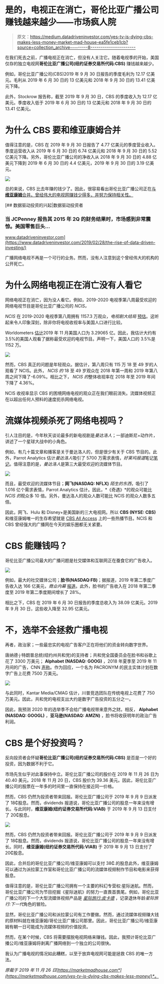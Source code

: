 # 是的，电视正在消亡，哥伦比亚广播公司赚钱越来越少——市场疯人院

> 原文：<https://medium.datadriveninvestor.com/yes-tv-is-dying-cbs-makes-less-money-market-mad-house-ea5fe1ceb1cb?source=collection_archive---------8----------------------->

在我们死去之前，广播电视正在消亡，但没有人关注它。随着电视季的开始，美国仅存的独立电视网**哥伦比亚广播公司(纽约证券交易所代码:CBS)** 赚钱越来越少。

例如，哥伦比亚广播公司(CBS)2019 年 9 月 30 日报告的季度毛利为 12.17 亿美元。毛利从 2019 年 6 月 30 日的 13 亿美元和 2018 年 9 月 30 日的 13.41 亿美元下降。

此外，Stockrow 报告称，截至 2019 年 9 月 30 日，CBS 的季度收入为 12.17 亿美元。季度收入低于 2019 年 6 月 30 日的 13 亿美元和 2018 年 9 月 30 日的 13.41 亿美元。

# 为什么 CBS 要和维亚康姆合并

值得注意的是，CBS 在 2019 年 9 月 30 日报告了 4.77 亿美元的季度营业收入。季度运营收入从 2019 年 6 月 30 日的 6.74 亿美元和 2018 年 9 月 30 日的 5.52 亿美元下降。另外，哥伦比亚广播公司的净收入从 2018 年 9 月 30 日的 4.88 亿美元下降到 2019 年 6 月 30 日的 4.4 亿美元，2019 年 9 月 30 日的 3.19 亿美元。

![](img/9e41a87b6a82632d9c493168e523eed2.png)

总的来说，CBS 比去年赚的钱少了。因此，很容易看出哥伦比亚广播公司正在[与**维亚康姆**合并。曾经伟大的电视网赚钱少得多，并努力保持相关性。](https://marketmadhouse.com/can-viacom-save-cbs-from-oblivion/)

[](https://www.datadriveninvestor.com/2019/02/28/the-rise-of-data-driven-investing/) [## 数据驱动投资的兴起|数据驱动投资者

### 当 JCPenney 报告其 2015 年 2Q 的财务结果时，市场感到非常震惊。美国零售巨头…

www.datadriveninvestor.com](https://www.datadriveninvestor.com/2019/02/28/the-rise-of-data-driven-investing/) 

广播网络电视不再是一个可行的业务。然而，没有人注意到这个曾经伟大的机构的公开死亡。

# 为什么网络电视正在消亡没有人看它

网络电视正在消亡，因为没人看它。例如，2019-2020 电视季第八周最受欢迎的网络电视节目是哥伦比亚广播公司的 *NCIS。*

*NCIS* 在 2019-2020 电视季第八周拥有 1157.3 万观众，*电视剧大结局* [预估](https://tvseriesfinale.com/tv-show/2019-20-tv-show-season-ratings-week-eight/)。这听起来令人印象深刻，除非你将电视收视率与美国人口进行比较。

Worldometers [估计](https://www.worldometers.info/world-population/us-population/)2019 年 11 月美国人口为 3.29065 亿。因此，我估计大约有 3.5%的美国人观看了据称最受欢迎的电视节目。声明一下，美国人口的 3.5%是 1152 万。

![](img/e264d7e7c03bbaf1ad55f40a7684746a.png)

然而，CBS 真正的问题是年轻观众。据估计，第八周只有 115 万 18 至 49 岁的人观看了 NCIS。此外， *NCIS 的* 18 至 49 岁观众在 2018 年第一周和 2019 年第八周之间下降了-6.09%。相比之下， *NCIS 的*整体收视率在 2018 年至 2019 年间下降了 4.36%。

NCIS 收视率显示 CBS 的困境网络电视的观众正在我们眼前消失。流媒体视频正在以超出任何人预料的速度扼杀网络电视。

# 流媒体视频杀死了网络电视吗？

引人注目的是，今年秋天谈论最多的新电视剧是*曼达洛人*；一部迪斯尼+动作片，讲述了一个星球大战中的小角色。

例如，有几十篇文章和播客是关于曼达洛人的，但是很少有关于 CBS 节目的。此外，Parrot Analytics 估计*曼达洛人*吸引了 5700 万需求表情，*好莱坞报道*笔记[笔记](https://www.hollywoodreporter.com/news/disney-s-mandalorian-enters-digital-demand-charts-at-number-3-1256115)。值得注意的是，*曼达洛人*是第三大最受欢迎的流媒体节目。

![](img/1eb61f6fbea71b64d9f9cfe0682ec779.png)

而且，最受欢迎的流媒体节目；**网飞(NASDAQ: NFLX)** *陌生的东西*，吸引了 1.016 亿个需求表情，Parrot Analytics 估计。因此，*《奇遇》*的观众可能比 *NCIS 的*观众多 10 倍。另外，曼达洛人的观众人数可能比 NCIS 的观众人数多五倍。

因此，网飞、Hulu 和 Disney+是美国新的三大电视网。所以 **CBS (NYSE: CBS)** 和维亚康姆唯一的生存希望就是 [CBS All Access](https://www.cbs.com/all-access/?gclsrc=aw.ds&&ref=__iv_p_1_g_15527027287_w_kwd-170170800487_h_9028842_ii__d_c_v__n_g_c_397915791754_l__t__e__r_1t1_vi__&ftag=AAM-02-10ahf5j&vndid=google%24null%24null%24cbs%20all.access&gclid=Cj0KCQiAt_PuBRDcARIsAMNlBdr9tmYsGS7GwR) 上的一些热播节目。NCIS 和 CBS 曾经强大的广播网在今天的娱乐圈都无关紧要。

# CBS 能赚钱吗？

哥伦比亚广播公司最大的广播问题是社交媒体和互联网正在蚕食它的广告收入。

![](img/51f3e3ebbc235e045f62ffe365951295.png)

例如，最大的社交媒体公司；**脸书(NASDAQ:FB)**；据报道，2019 年第二季度广告收入达 166 亿美元，*商业内幕* [报道](https://www.businessinsider.com/facebooks-ad-revenue-continues-deceleration-2019-7)。此外，脸书的广告收入在 2018 年第二季度至 2019 年第二季度期间增长了 28%。

相比之下，CBS 在 2019 年 6 月 30 日报告的季度总收入为 38.09 亿美元。2019 年 9 月 30 日，这些收入降至 32.95 亿美元。

# 不，选举不会拯救广播电视

再者，政治家；一些最忠实的电视广告客户正在将他们的资金转向数字世界。

唐纳德·j·特朗普总统(纽约州共和党)的支持者；共和党全国委员会在脸书和谷歌上花了 3300 万美元； **Alphabet (NASDAQ: GOOG)** ，2018 年夏季至 2019 年 11 月间的广告，CNN [声称](https://www.cnn.com/2019/11/07/politics/trump-digital-advertising-spending/index.html)。作为回应，一个名为 PACRONYM 的民主实体计划在数字广告上花费 7500 万美元。

![](img/fba80cb7b7223be1f61ee016df6a6ee8.png)

与此同时，Kantar Media/CMAG 估计，川普竞选团队在传统电视上花费了 750 万美元。因此，共和党的电视支出大约是数字广告投资的五分之一。

因此，我预测 2020 年的选举季不会给广播电视带来意外之财。相反， **Alphabet (NASDAQ: GOOGL)** ，**亚马逊(NASDAQ: AMZN)** ，脸书将收获明年的政治广告利润。

# CBS 是个好投资吗？

反向投资者会怀疑**哥伦比亚广播公司(纽约证券交易所代码:CBS)** 是否是一个好的投资，因为数据不利于它。

市场先生似乎对此事保持中立。哥伦比亚广播公司的股价在 2019 年 11 月 26 日为 40.40 美元。2018 年 11 月 20 日，CBS 股价为 39.36 美元。因此，哥伦比亚广播公司的股票在一年多的时间里一直保持在接近同一价格。

然而，CBS 仍然为投资者带来回报。哥伦比亚广播公司于 2019 年 9 月 9 日派发了 18₵股息。然而，dividends 报道说，哥伦比亚广播公司的股息一年来没有增长。与此同时，**维亚康姆(纽约证券交易所代码:VIAB)** 于 2019 年 9 月 13 日支付了 20₵股息。

![](img/7aff3ffd8fcdde245e37b8870fb27992.png)

然而，CBS 仍然为投资者带来回报。哥伦比亚广播公司于 2019 年 9 月 9 日派发了 18₵股息。然而，dividends 报道说，哥伦比亚广播公司的股息一年来没有增长。同时，**维亚康姆(纽约证券交易所代码:VIAB)** 于 2019 年 9 月 13 日支付了 20₵股息。

因此，合并后的哥伦比亚广播公司/维亚康姆可以支付 38₵.的股息此外，维亚康姆可以通过为派拉蒙工作室和哥伦比亚广播公司的流媒体视频制作节目和电影来获得股息。

值得注意的是，哥伦比亚广播公司拥有一个主要的科幻专营权:星际迷航。然而，哥伦比亚广播公司为节目挖掘《星际迷航》的努力一直畏首畏尾。例如，哥伦比亚广播公司的下一个大型流媒体视频产品是 [*星际旅行:皮卡德*](https://www.cbs.com/shows/star-trek-picard/) ，记录退休年龄*星际旅行:下一代*角色的冒险。

显然，哥伦比亚广播公司和派拉蒙公司有工作要做。然而，通过流媒体视频赚大钱的原材料就在维亚康姆/哥伦比亚广播公司那里。因此，哥伦比亚广播公司/维亚康姆有朝一日可能成为流媒体视频的价值投资。

然而，在某个时候，CBS 将需要摆脱电视网络来赚钱。因此，我预计哥伦比亚广播公司/维亚康姆将剥离广播网络到一个独立的公司很快。

我认为广播电视的情况如此糟糕，以至于放弃电视网可能是拯救 CBS 的唯一方法。

*原载于 2019 年 11 月 26 日*[*https://marketmadhouse.com*](https://marketmadhouse.com/yes-tv-is-dying-cbs-makes-less-money/)*。*
